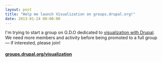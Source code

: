 ```yaml
---
layout: post
title: "Help me launch Visualization on groups.drupal.org!"
date: 2013-01-24 00:00:00
---
```


I'm trying to start a group on G.D.O dedicated to [visualization with Drupal](http://groups.drupal.org/visualization). We need more members and activity before being promoted to a full group — if interested, please join!

#### [groups.drupal.org/visualization](http://groups.drupal.org/visualization)